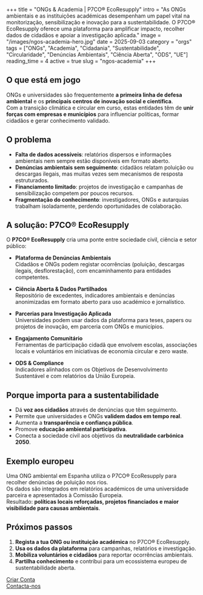 +++
title = "ONGs & Academia | P7CO® EcoResupply"
intro = "As ONGs ambientais e as instituições académicas desempenham um papel vital na monitorização, sensibilização e inovação para a sustentabilidade. O P7CO® EcoResupply oferece uma plataforma para amplificar impacto, recolher dados de cidadãos e apoiar a investigação aplicada."
image = "/images/ngos-academia-hero.jpg"
date = 2025-09-03
category = "orgs"
tags = ["ONGs", "Academia", "Cidadania", "Sustentabilidade", "Circularidade", "Denúncias Ambientais", "Ciência Aberta", "ODS", "UE"]
reading_time = 4
active = true
slug = "ngos-academia"
+++

## O que está em jogo
ONGs e universidades são frequentemente **a primeira linha de defesa ambiental** e os **principais centros de inovação social e científica**.  
Com a transição climática e circular em curso, estas entidades têm de **unir forças com empresas e municípios** para influenciar políticas, formar cidadãos e gerar conhecimento validado.

## O problema
- **Falta de dados acessíveis**: relatórios dispersos e informações ambientais nem sempre estão disponíveis em formato aberto.  
- **Denúncias ambientais sem seguimento**: cidadãos relatam poluição ou descargas ilegais, mas muitas vezes sem mecanismos de resposta estruturados.  
- **Financiamento limitado**: projetos de investigação e campanhas de sensibilização competem por poucos recursos.  
- **Fragmentação do conhecimento**: investigadores, ONGs e autarquias trabalham isoladamente, perdendo oportunidades de colaboração.  

## A solução: P7CO® EcoResupply
O **P7CO® EcoResupply** cria uma ponte entre sociedade civil, ciência e setor público:

- **Plataforma de Denúncias Ambientais**  
  Cidadãos e ONGs podem registar ocorrências (poluição, descargas ilegais, desflorestação), com encaminhamento para entidades competentes.  

- **Ciência Aberta & Dados Partilhados**  
  Repositório de excedentes, indicadores ambientais e denúncias anonimizadas em formato aberto para uso académico e jornalístico.  

- **Parcerias para Investigação Aplicada**  
  Universidades podem usar dados da plataforma para teses, papers ou projetos de inovação, em parceria com ONGs e municípios.  

- **Engajamento Comunitário**  
  Ferramentas de participação cidadã que envolvem escolas, associações locais e voluntários em iniciativas de economia circular e zero waste.  

- **ODS & Compliance**  
  Indicadores alinhados com os Objetivos de Desenvolvimento Sustentável e com relatórios da União Europeia.  

## Porque importa para a sustentabilidade
- Dá **voz aos cidadãos** através de denúncias que têm seguimento.  
- Permite que universidades e ONGs **validem dados em tempo real**.  
- Aumenta a **transparência e confiança pública**.  
- Promove **educação ambiental participativa**.  
- Conecta a sociedade civil aos objetivos da **neutralidade carbónica 2050**.  

## Exemplo europeu
Uma ONG ambiental em Espanha utiliza o P7CO® EcoResupply para recolher denúncias de poluição nos rios.  
Os dados são integrados em relatórios académicos de uma universidade parceira e apresentados à Comissão Europeia.  
Resultado: **políticas locais reforçadas, projetos financiados e maior visibilidade para causas ambientais**.  

## Próximos passos
1. **Regista a tua ONG ou instituição académica** no P7CO® EcoResupply.  
2. **Usa os dados da plataforma** para campanhas, relatórios e investigação.  
3. **Mobiliza voluntários e cidadãos** para reportar ocorrências ambientais.  
4. **Partilha conhecimento** e contribui para um ecossistema europeu de sustentabilidade aberta.  

[Criar Conta](/pt/Account/Register)  
[Contacta-nos](/pt/Home/Contact)  
